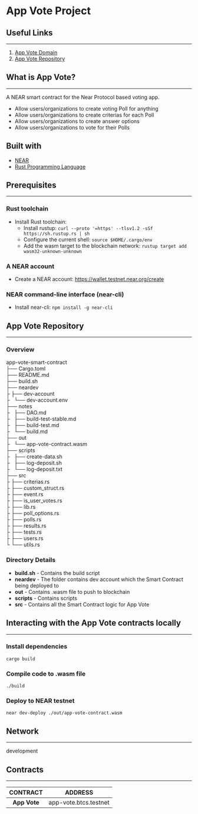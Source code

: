 # App Vote Project

## Useful Links

---

1. [App Vote Domain](https://app-vote-git-developphase2-app-vote-front-end.vercel.app/)
2. [App Vote Repository](https://github.com/btc-studio/app-vote-smart-contract)

## What is App Vote?

---

A NEAR smart contract for the Near Protocol based voting app.

- Allow users/organizations to create voting Poll for anything
- Allow users/organizations to create criterias for each Poll
- Allow users/organizations to create answer options
- Allow users/organizations to vote for their Polls

## Built with

- [NEAR](https://near.org/)
- [Rust Programming Language](https://www.rust-lang.org/)

## Prerequisites

---

### Rust toolchain

- Install Rust toolchain:
  - Install rustup: `curl --proto '=https' --tlsv1.2 -sSf https://sh.rustup.rs | sh`
  - Configure the current shell: `source $HOME/.cargo/env`
  - Add the wasm target to the blockchain network: `rustup target add wasm32-unknown-unknown`

### A NEAR account

- Create a NEAR account: https://wallet.testnet.near.org/create

### NEAR command-line interface (near-cli)

- Install near-cli: `npm install -g near-cli`

## App Vote Repository

---

### Overview

app-vote-smart-contract </br>
├── Cargo.toml </br>
├── README.md </br>
├── build.sh </br>
├── neardev </br>
├   ├── dev-account </br>
├   └── dev-account.env </br>
├── notes </br>
├   ├── DAO.md </br>
├   ├── build-test-stable.md </br>
├   ├── build-test.md </br>
├   └── build.md </br>
├── out </br>
├   └── app-vote-contract.wasm </br>
├── scripts </br>
├   ├── create-data.sh </br>
├   ├── log-deposit.sh </br>
├   └── log-deposit.txt </br>
├── src </br>
├   ├── criterias.rs </br>
├   ├── custom_struct.rs </br>
├   ├── event.rs </br>
├   ├── is_user_votes.rs </br>
├   ├── lib.rs </br>
├   ├── poll_options.rs </br>
├   ├── polls.rs </br>
├   ├── results.rs </br>
├   ├── tests.rs </br>
├   ├── users.rs </br>
└   └── utils.rs </br>

### Directory Details

- **build.sh** - Contains the build script
- **neardev** - The folder contains dev account which the Smart Contract being deployed to
- **out** - Contains .wasm file to push to blockchain
- **scripts** - Contains scripts
- **src** - Contains all the Smart Contract logic for App Vote

## Interacting with the App Vote contracts locally

---

### Install dependencies

```shell
cargo build
```

### Compile code to .wasm file

```shell
./build
```

### Deploy to NEAR testnet

```shell
near dev-deploy ./out/app-vote-contract.wasm
```

## Network

---

development

## Contracts

---

|   CONTRACT   |        ADDRESS        |
| :----------: | :-------------------: |
| **App Vote** | app-vote.btcs.testnet |
